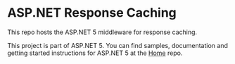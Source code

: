 ASP.NET Response Caching
========

This repo hosts the ASP.NET 5 middleware for response caching.

This project is part of ASP.NET 5. You can find samples, documentation and getting started instructions for ASP.NET 5 at the [Home](https://github.com/aspnet/home) repo.

